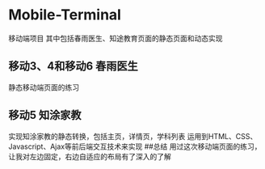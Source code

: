 # Mobile-Terminal
移动端项目
其中包括春雨医生、知途教育页面的静态页面和动态实现
## 移动3、4和移动6 春雨医生
静态移动端页面的练习
## 移动5  知涂家教
实现知涂家教的静态转换，包括主页，详情页，学科列表
运用到HTML、CSS、Javascript、Ajax等前后端交互技术来实现
##总结
用过这次移动端页面的练习，让我对左边固定，右边自适应的布局有了深入的了解

